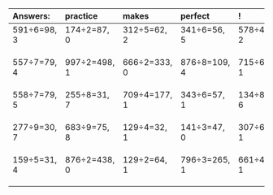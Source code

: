| Answers: | practice | makes | perfect | ! |
| :--- | :--- | :--- | :--- | :--- |
| 591÷6=98, 3 | 174÷2=87, 0 | 312÷5=62, 2 | 341÷6=56, 5 | 578÷4=144, 2 | 
|   |   |   |   |   | 
|   |   |   |   |   | 
|   |   |   |   |   | 
| 557÷7=79, 4 | 997÷2=498, 1 | 666÷2=333, 0 | 876÷8=109, 4 | 715÷6=119, 1 | 
|   |   |   |   |   | 
|   |   |   |   |   | 
|   |   |   |   |   | 
| 558÷7=79, 5 | 255÷8=31, 7 | 709÷4=177, 1 | 343÷6=57, 1 | 134÷8=16, 6 | 
|   |   |   |   |   | 
|   |   |   |   |   | 
|   |   |   |   |   | 
| 277÷9=30, 7 | 683÷9=75, 8 | 129÷4=32, 1 | 141÷3=47, 0 | 307÷6=51, 1 | 
|   |   |   |   |   | 
|   |   |   |   |   | 
|   |   |   |   |   | 
| 159÷5=31, 4 | 876÷2=438, 0 | 129÷2=64, 1 | 796÷3=265, 1 | 661÷4=165, 1 | 
|   |   |   |   |   | 
|   |   |   |   |   | 
|   |   |   |   |   | 
